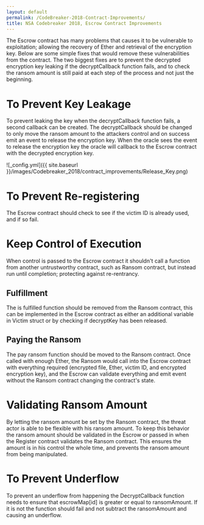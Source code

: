 ```yaml
---
layout: default
permalink: /CodeBreaker-2018-Contract-Improvements/
title: NSA Codebreaker 2018, Escrow Contract Improvements
---
```


The Escrow contract has many problems that causes it to be vulnerable to exploitation; allowing the recovery of Ether and retrieval of the encryption key. Below are some simple fixes that would remove these vulnerabilities from the contract. The two biggest fixes are to prevent the decrypted encryption key leaking if the decryptCallback function fails, and to check the ransom amount is still paid at each step of the process and not just the beginning. 

# To Prevent Key Leakage #

To prevent leaking the key when the decryptCallback function fails, a second callback can be created. The decryptCallback should be changed to only move the ransom amount to the attackers control and on success emit an event to release the encryption key. When the oracle sees the event to release the encryption key the oracle will callback to the Escrow contract with the decrypted encryption key. 

![_config.yml]({{ site.baseurl }}/images/Codebreaker_2018/contract_improvements/Release_Key.png)

# To Prevent Re-registering #

The Escrow contract should check to see if the victim ID is already used, and if so fail.

# Keep Control of Execution #

When control is passed to the Escrow contract it shouldn't call a function from another untrustworthy contract, such as Ransom contract, but instead run until completion; protecting against re-rentrancy. 

## Fulfillment ##

The is fulfilled function should be removed from the Ransom contract, this can be implemented in the Escrow contract as either an additional variable in Victim struct or by checking if decryptKey has been released. 

## Paying the Ransom ##

The pay ransom function should be moved to the Ransom contract. Once called with enough Ether, the Ransom would call into the Escrow contract with everything required (encrypted file, Ether, victim ID, and encrypted encryption key), and the Escrow can validate everything and emit event without the Ransom contract changing the contract's state. 

# Validating Ransom Amount #

By letting the ransom amount be set by the Ransom contract, the threat actor is able to be flexible with his ransom amount. To keep this behavior the ransom amount should be validated in the Escrow or passed in when the Register contract validates the Ransom contract. This ensures the amount is in his control the whole time, and prevents the ransom amount from being manipulated. 

# To Prevent Underflow #

To prevent an underflow from happening the DecryptCallback function needs to ensure that escrowMap[id] is greater or equal to ransomAmount. If it is not the function should fail and not subtract the ransomAmount and causing an underflow. 